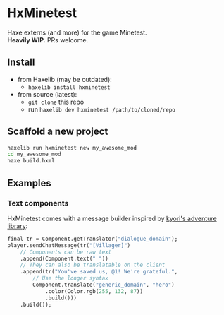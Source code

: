 # HxMinetest

Haxe externs (and more) for the game Minetest.  
**Heavily WIP.** PRs welcome.

## Install

- from Haxelib (may be outdated):
  - ```haxelib install hxminetest```
- from source (latest):
  - ```git clone``` this repo
  - run ```haxelib dev hxminetest /path/to/cloned/repo```

## Scaffold a new project

```bash
haxelib run hxminetest new my_awesome_mod
cd my_awesome_mod
haxe build.hxml
```

## Examples

### Text components

HxMinetest comes with a message builder inspired by [kyori's adventure library](https://github.com/KyoriPowered/adventure):

```haxe
final tr = Component.getTranslator("dialogue_domain");
player.sendChatMessage(tr("[Villager]")
    // Components can be raw text
    .append(Component.text(" "))
    // They can also be translatable on the client
    .append(tr("You've saved us, @1! We're grateful.",
        // Use the longer syntax
        Component.translate("generic_domain", "hero")
            .color(Color.rgb(255, 132, 87))
            .build()))
    .build());
```
